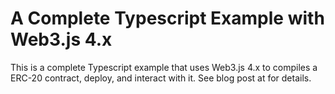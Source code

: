 # A Complete Typescript Example with Web3.js 4.x

This is a complete Typescript example that uses Web3.js 4.x to compiles a ERC-20 contract, deploy, and interact with it.
See blog post at for details.
